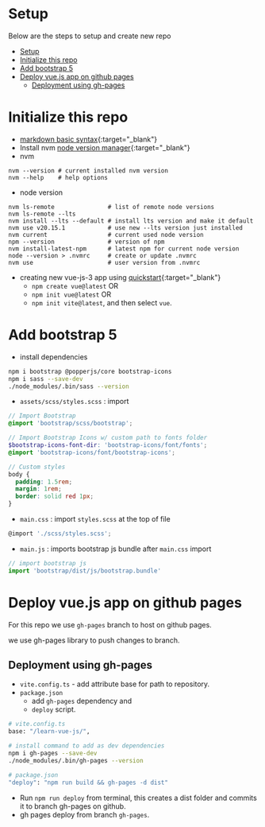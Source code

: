 # Setup

Below are the steps to setup and create new repo

- [Setup](#setup)
- [Initialize this repo](#initialize-this-repo)
- [Add bootstrap 5](#add-bootstrap-5)
- [Deploy vue.js app on github pages](#deploy-vuejs-app-on-github-pages)
  - [Deployment using gh-pages](#deployment-using-gh-pages)


# Initialize this repo

- [markdown basic syntax](https://www.markdownguide.org/basic-syntax){:target="\_blank"}
- Install nvm [node version manager](https://github.com/nvm-sh/nvm?tab=readme-ov-file#install--update-script){:target="\_blank"}
- nvm

```shell
nvm --version # current installed nvm version
nvm --help    # help options
```

- node version

```shell
nvm ls-remote               # list of remote node versions
nvm ls-remote --lts
nvm install --lts --default # install lts version and make it default
nvm use v20.15.1            # use new --lts version just installed
nvm current                 # current used node version
npm --version               # version of npm
nvm install-latest-npm      # latest npm for current node version
node --version > .nvmrc     # create or update .nvmrc
nvm use                     # user version from .nvmrc
```

- creating new vue-js-3 app using [quickstart](https://vuejs.org/guide/quick-start.html){:target="\_blank"}
  - `npm create vue@latest` OR
  - `npm init vue@latest` OR
  - `npm init vite@latest`, and then select `vue`.

# Add bootstrap 5

- install dependencies

```sh
npm i bootstrap @popperjs/core bootstrap-icons
npm i sass --save-dev
./node_modules/.bin/sass --version
```

- `assets/scss/styles.scss` : import

```scss
// Import Bootstrap
@import 'bootstrap/scss/bootstrap';

// Import Bootstrap Icons w/ custom path to fonts folder
$bootstrap-icons-font-dir: 'bootstrap-icons/font/fonts';
@import 'bootstrap-icons/font/bootstrap-icons';

// Custom styles
body {
  padding: 1.5rem;
  margin: 1rem;
  border: solid red 1px;
}
```

- `main.css` : import `styles.scss` at the top of file

```js
@import './scss/styles.scss';
```

- `main.js` : imports bootstrap js bundle after `main.css` import

```js
// import bootstrap js
import 'bootstrap/dist/js/bootstrap.bundle'
```

# Deploy vue.js app on github pages

For this repo we use `gh-pages` branch to host on github pages.

we use gh-pages library to push changes to branch.

## Deployment using gh-pages

- `vite.config.ts` - add attribute base for path to repository.
- `package.json`
  - add `gh-pages` dependency and
  - `deploy` script.

```sh
# vite.config.ts
base: "/learn-vue-js/",

# install command to add as dev dependencies
npm i gh-pages --save-dev
./node_modules/.bin/gh-pages --version

# package.json
"deploy": "npm run build && gh-pages -d dist"
```

- Run `npm run deploy` from terminal, this creates a dist folder and commits it to branch gh-pages on github.
- gh pages deploy from branch `gh-pages`.
